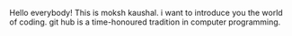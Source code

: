 Hello everybody!
This is moksh kaushal.
i want to introduce you the world of coding.
git hub is a time-honoured tradition in computer programming.
